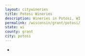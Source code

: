 ```yaml
---
layout: citywineries
title: Potosi Wineries
description: Wineries in Potosi, WI
permalink: /wisconsin/grant/potosi/
state: wi
county: grant
city: potosi
---
```

-
